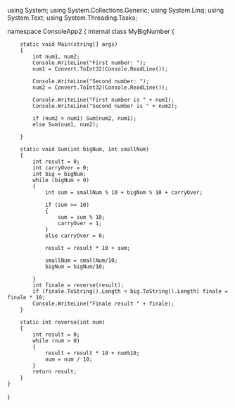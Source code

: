 ﻿using System;
using System.Collections.Generic;
using System.Linq;
using System.Text;
using System.Threading.Tasks;

namespace ConsoleApp2
{
    internal class MyBigNumber
    {
        
        static void Main(string[] args)
        {
            int num1, num2;
            Console.WriteLine("First number: ");
            num1 = Convert.ToInt32(Console.ReadLine());

            Console.WriteLine("Second number: ");
            num2 = Convert.ToInt32(Console.ReadLine());

            Console.WriteLine("First number is " + num1);
            Console.WriteLine("Second number is " + num2);

            if (num2 > num1) Sum(num2, num1);
            else Sum(num1, num2);

        }

        static void Sum(int bigNum, int smallNum)
        {
            int result = 0;
            int carryOver = 0;
            int big = bigNum;
            while (bigNum > 0)
            {
                int sum = smallNum % 10 + bigNum % 10 + carryOver;

                if (sum >= 10)
                {
                    sum = sum % 10;
                    carryOver = 1;
                } 
                else carryOver = 0;

                result = result * 10 + sum;

                smallNum = smallNum/10;
                bigNum = bigNum/10;     

            }
            int finale = reverse(result);
            if (finale.ToString().Length < big.ToString().Length) finale = finale * 10;
            Console.WriteLine("Finale result " + finale);
        }

        static int reverse(int num)
        {
            int result = 0;
            while (num > 0)
            {
                result = result * 10 + num%10;
                num = num / 10;
            }
            return result;
        }
    }
}
